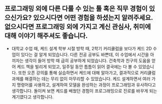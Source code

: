 ## 프로그래밍 외에 다른 다룰 수 있는 툴 혹은 직무 경험이 있으신가요? 있으시다면 어떤 경험을 하셨는지 알려주세요. 없으시다면 프로그래밍 외에 가지고 계신 관심사, 취미에 대해 이야기 해주셔도 좋습니다.
- 대학교 수업 때, 케드 설계
학부 시절 방학 때, 2학기 커리큘럼을 보다가 케드 2D 수업이 있다는 걸 알게 되었습니다. 다른 전공 공부도 바쁜데, 이 수업에서 시간을 아끼자는 생각이 들어 방학 때 급히 공부하게 되었습니다.
건축학과 친구의 도움을 얻어 케드 책을 빌리게 되었고, 일주일 동안 틈틈이 읽어 결국에는 다 볼 수 있었습니다. 또한 오픈 강의를 통해 실습하면서 케드에 대해 알아가고, 결과적으로 커리큘럼 과제를 해결하는 데는 무리 없이 마무리할 수 있었습니다.
케드 설계하면서 여러 가지 명령어를 사용하고, 설계하여 모델을 완성하는 과정이 프로그래밍과 유사하다고 생각합니다. 돌이켜 보면 케드를 배웠던 경험이 프로그래밍으로 진로를 바꾸게 되는 계기였다고 생각합니다.
